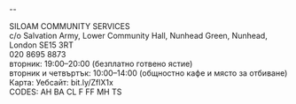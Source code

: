 
--

SILOAM COMMUNITY SERVICES  
c/o Salvation Army, Lower Community Hall, Nunhead Green, Nunhead, London SE15 3RT  
020 8695 8873  
вторник: 19:00–20:00 (безплатно готвено ястие)  
вторник и четвъртък: 10:00–14:00 (общностно кафе и място за отбиване)  
Карта: Уебсайт: bit.ly/ZflX1x  
CODES: AH BA CL F FF MH TS  
  
